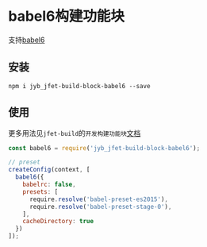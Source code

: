 # babel6构建功能块

支持[babel6](https://github.com/babel/babel-loader)

## 安装

```shell
npm i jyb_jfet-build-block-babel6 --save
```

## 使用

更多用法见`jfet-build`的`开发构建功能块`[文档](../jfet-build/doc/DevelopBlock.md)


```javascript
const babel6 = require('jyb_jfet-build-block-babel6');

// preset
createConfig(context, [
  babel6({
    babelrc: false,
    presets: [
      require.resolve('babel-preset-es2015'),
      require.resolve('babel-preset-stage-0'),
    ],
    cacheDirectory: true
  })
]);
```
